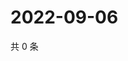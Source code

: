 # 2022-09-06

共 0 条

<!-- BEGIN WEIBO -->
<!-- 最后更新时间 Tue Sep 06 2022 01:21:34 GMT+0800 (China Standard Time) -->

<!-- END WEIBO -->
